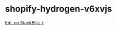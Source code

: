 # shopify-hydrogen-v6xvjs

[Edit on StackBlitz ⚡️](https://stackblitz.com/edit/shopify-hydrogen-v6xvjs)